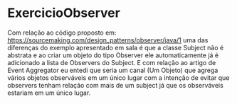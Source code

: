 # ExercicioObserver

Com relação ao código proposto em: https://sourcemaking.com/design_patterns/observer/java/1 uma das diferenças do exemplo apresentado em sala é que a classe Subject não é abstrata e ao criar um objeto do tipo Observer ele automaticamente já é adicionado a lista de Observers do Subject.
E com relação ao artigo de Event Aggregator eu entedi que seria um canal (Um Objeto) que agrega vários objetos observáveis em um único lugar com a intenção de evitar que observers tenham relação com mais de um subject já que os observáveis estariam em um único lugar.
